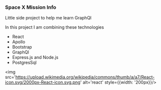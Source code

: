 ### Space X Mission Info
Little side project to help me learn GraphQl

In this project I am combining these technologies 
 * React
 * Apollo
 * Bootstrap
 * GraphQl
 * Express.js and Node.js
 * PostgresSql

<img src='https://upload.wikimedia.org/wikipedia/commons/thumb/a/a7/React-icon.svg/2000px-React-icon.svg.png' alt='react' style={{width: '200px}}/>
